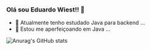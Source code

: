 ### Olá sou Eduardo Wiest!! 👋

- 🔭 Atualmente tenho estudado Java para backend ...
- 🌱 Estou me aperfeiçoando em Java ...

 ![Anurag's GitHub stats](https://github-readme-stats.vercel.app/api?username=eduwiest&theme=gruvbox&show_icons=true)

<!--
**eduwiest/eduwiest** is a ✨ _special_ ✨ repository because its `README.md` (this file) appears on your GitHub profile.

Here are some ideas to get you started:

- 🔭 I’m currently working on ...
- 🌱 I’m currently learning ...
- 👯 I’m looking to collaborate on ...
- 🤔 I’m looking for help with ...
- 💬 Ask me about ...
- 📫 How to reach me: ...
- 😄 Pronouns: ...
- ⚡ Fun fact: ...
-->
